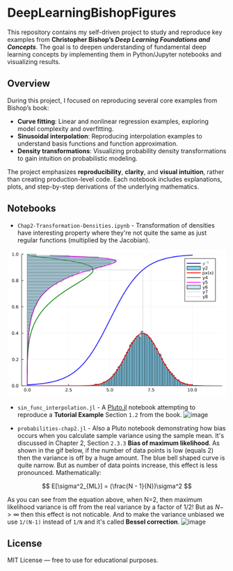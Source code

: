 # DeepLearningBishopFigures

This repository contains my self-driven project to study and reproduce key examples from **Christopher Bishop’s *Deep Learning Foundations and Concepts***. The goal is to deepen understanding of fundamental deep learning concepts by implementing them in Python/Jupyter notebooks and visualizing results.

## Overview

During this project, I focused on reproducing several core examples from Bishop’s book:

* **Curve fitting**: Linear and nonlinear regression examples, exploring model complexity and overfitting.
* **Sinusoidal interpolation**: Reproducing interpolation examples to understand basis functions and function approximation.
* **Density transformations**: Visualizing probability density transformations to gain intuition on probabilistic modeling.

The project emphasizes **reproducibility**, **clarity**, and **visual intuition**, rather than creating production-level code. Each notebook includes explanations, plots, and step-by-step derivations of the underlying mathematics.

## Notebooks

- `Chap2-Transformation-Densities.ipynb` - Transformation of densities have interesting property where they're not quite the same as just regular functions (multiplied by the Jacobian).

![image](./chap2-transform-density.png)

- `sin_func_interpolation.jl` - A [Pluto.jl](https://plutojl.org/) notebook attempting to reproduce a **Tutorial Example** Section `1.2` from the book.
![image](./sin-func-interpolation_demo.gif)

- `probabilities-chap2.jl` - Also a Pluto notebook demonstrating how bias occurs when you calculate sample variance using the sample mean. It's discussed in Chapter 2, Section `2.3.3` **Bias of maximum likelihood**. As shown in the gif below, if the number of data points is low (equals 2) then the variance is off by a huge amount. The blue bell shaped curve is quite narrow. But as number of data points increase, this effect is less pronounced. Mathematically:

$$ E[\sigma^2_{ML}] = (\frac{N - 1}{N})\sigma^2 $$

As you can see from the equation above, when N=2, then maximum likelihood variance is off from the real variance by a factor of 1/2! But as $N -> \infty$ then this effect is not noticable. And to make the variance unbiased we use `1/(N-1)` instead of `1/N` and it's called **Bessel correction**.
![image](./bessel_correction_demo.gif)

## License

MIT License — free to use for educational purposes.
